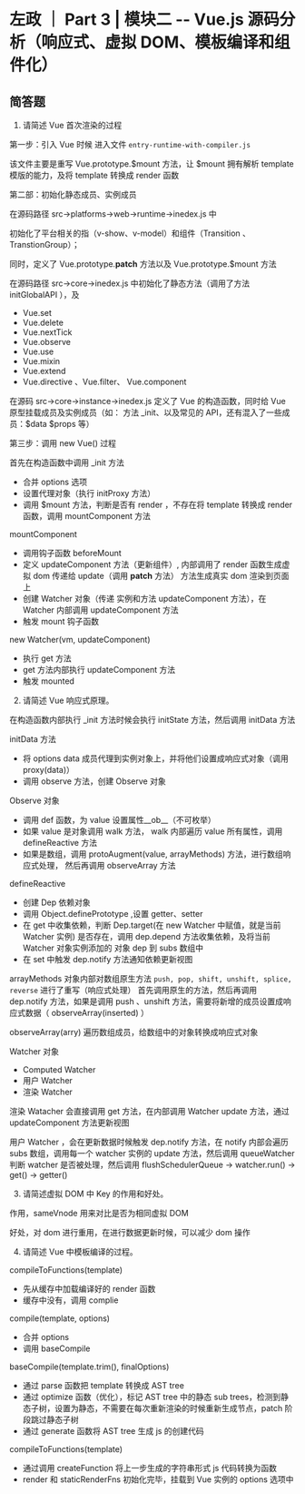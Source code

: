 # 左政 ｜ Part 3 | 模块二 -- Vue.js 源码分析（响应式、虚拟 DOM、模板编译和组件化）

## 简答题

1. 请简述 Vue 首次渲染的过程

第一步：引入 Vue 时候 进入文件 `entry-runtime-with-compiler.js`

该文件主要是重写 Vue.prototype.$mount 方法，让 $mount 拥有解析 template 模版的能力，及将 template 转换成 render 函数


第二部：初始化静态成员、实例成员

在源码路径 src->platforms->web->runtime->inedex.js 中

初始化了平台相关的指（v-show、v-model）和组件（Transition 、 TranstionGroup）；

同时，定义了 Vue.prototype.__patch__ 方法以及 Vue.prototype.$mount 方法

在源码路径 src->core->inedex.js 中初始化了静态方法（调用了方法 initGlobalAPI ），及

- Vue.set
- Vue.delete
- Vue.nextTick
- Vue.observe
- Vue.use
- Vue.mixin
- Vue.extend
- Vue.directive 、Vue.filter、 Vue.component

在源码 src->core->instance->inedex.js 定义了 Vue 的构造函数，同时给 Vue 原型挂载成员及实例成员（如： 方法 _init、以及常见的 API，还有混入了一些成员：$data $props 等）


第三步：调用 new Vue() 过程

首先在构造函数中调用 _init 方法
- 合并 options 选项
- 设置代理对象（执行 initProxy 方法）
- 调用 $mount 方法，判断是否有 render ，不存在将 template 转换成 render 函数，调用 mountComponent 方法

mountComponent 

- 调用钩子函数 beforeMount
- 定义 updateComponent 方法（更新组件）, 内部调用了 render 函数生成虚拟 dom 传递给 update（调用 __patch__ 方法） 方法生成真实 dom 渲染到页面上
- 创建 Watcher 对象（传递 实例和方法 updateComponent 方法），在 Watcher 内部调用 updateComponent 方法
- 触发 mount 钩子函数

new Watcher(vm, updateComponent)

- 执行 get 方法
- get 方法内部执行 updateComponent 方法
- 触发 mounted 

2. 请简述 Vue 响应式原理。

在构造函数内部执行 _init 方法时候会执行 initState 方法，然后调用 initData 方法

initData 方法
- 将 options data 成员代理到实例对象上，并将他们设置成响应式对象（调用 proxy(data)）
- 调用 observe 方法，创建 Observe 对象

Observe 对象

- 调用 def 函数，为 value 设置属性__ob__（不可枚举）
- 如果 value 是对象调用 walk 方法， walk 内部遍历 value 所有属性，调用 defineReactive 方法
- 如果是数组，调用 protoAugment(value, arrayMethods) 方法，进行数组响应式处理， 然后再调用 observeArray 方法

defineReactive
- 创建 Dep 依赖对象
- 调用 Object.definePrototype ,设置 getter、setter
- 在 get 中收集依赖，判断 Dep.target(在 new Watcher 中赋值，就是当前 Watcher 实例) 是否存在，调用 dep.depend 方法收集依赖，及将当前 Watcher 对象实例添加的 对象 dep 到 subs 数组中
- 在 set 中触发 dep.notify 方法通知依赖更新视图

arrayMethods 对象内部对数组原生方法 `push, pop, shift, unshift, splice, reverse` 进行了重写（响应式处理）
首先调用原生的方法，然后再调用 dep.notify 方法，如果是调用 push 、unshift 方法，需要将新增的成员设置成响应式数据（ observeArray(inserted) ）

observeArray(arry) 遍历数组成员，给数组中的对象转换成响应式对象

Watcher 对象

- Computed Watcher 
- 用户 Watcher
- 渲染 Watcher

渲染 Watacher 会直接调用 get 方法，在内部调用 Watcher update 方法，通过 updateComponent 方法更新视图

用户 Watcher ，会在更新数据时候触发 dep.notify 方法，在 notify 内部会遍历 subs 数组，调用每一个 watcher 实例的 update 方法，然后调用 queueWatcher 判断 watcher 是否被处理，然后调用 flushSchedulerQueue -> watcher.run() -> get() -> getter()
 
3. 请简述虚拟 DOM 中 Key 的作用和好处。

作用，sameVnode 用来对比是否为相同虚拟 DOM

好处，对 dom 进行重用，在进行数据更新时候，可以减少 dom 操作

4. 请简述 Vue 中模板编译的过程。

compileToFunctions(template)
- 先从缓存中加载编译好的 render 函数
- 缓存中没有，调用 complie

compile(template, options)
- 合并 options
- 调用 baseCompile

baseCompile(template.trim(), finalOptions)
- 通过 parse 函数把 template 转换成 AST tree
- 通过 optimize 函数（优化），标记 AST tree 中的静态 sub trees，检测到静态子树，设置为静态，不需要在每次重新渲染的时候重新生成节点，patch 阶段跳过静态子树
- 通过 generate 函数将 AST tree 生成 js 的创建代码


compileToFunctions(template)
- 通过调用 createFunction 将上一步生成的字符串形式 js 代码转换为函数
- render 和 staticRenderFns 初始化完毕，挂载到 Vue 实例的 options 选项中